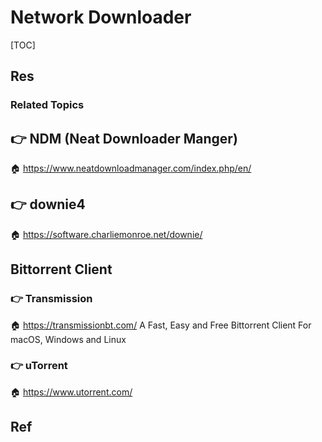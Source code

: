 # Network Downloader

[TOC]



## Res
### Related Topics



## 👉 NDM (Neat Downloader Manger)
🏠 https://www.neatdownloadmanager.com/index.php/en/



## 👉 downie4
🏠 https://software.charliemonroe.net/downie/



## Bittorrent Client
### 👉 Transmission
🏠 https://transmissionbt.com/
A Fast, Easy and Free Bittorrent Client
For macOS, Windows and Linux


### 👉 uTorrent
🏠 https://www.utorrent.com/



## Ref

